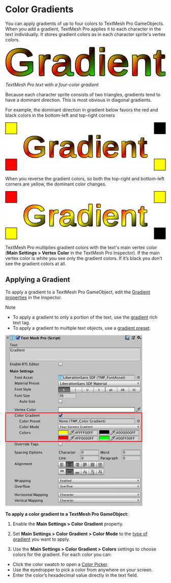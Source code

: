 # Color Gradients

You can apply gradients of up to four colors to TextMesh Pro GameObjects. When you add a gradient, TextMesh Pro applies it to each character in the text individually. It stores gradient colors as in each character sprite's vertex colors.  

![Example image](../images/TMP_ColorGradient_4-Corner-no-legend.png)

_TextMesh Pro text with a four-color gradient_

Because each character sprite consists of two triangles, gradients tend to have a dominant direction. This is most obvious in diagonal gradients.

For example, the dominant direction in gradient below favors the red and black colors in the bottom-left and top-right corners

![Example image](../images/TMP_ColorGradient_3-Corner-YBRY_half.png)

When you reverse the gradient colors, so both the top-right and bottom-left corners are yellow, the dominant color changes.

![Example image](../images/TMP_ColorGradient_3-Corner-RYYB_half.png)


TextMesh Pro multiplies gradient colors with the text's main vertex color (**Main Settings > Vertex Color** in the TextMesh Pro Inspector). If the main vertex color is white you see only the gradient colors. If it’s black you don’t see the gradient colors at all.

## Applying a Gradient

To apply a gradient to a TextMesh Pro GameObject, edit the [Gradient properties](TMPObjectUIText.md#color) in the Inspector.

> [!NOTE]
> - To apply a gradient to only a portion of the text, use the [gradient](RichTextGradient.md) rich text tag.
> - To apply a gradient to multiple text objects, use a [gradient preset](ColorGradientsPresets.md).

![Example image](../images/TMP_ColorGradientInspector.png)

**To apply a color gradient to a TextMesh Pro GameObject:**

1. Enable the **Main Settings > Color Gradient** property.

1. Set **Main Settings > Color Gradient > Color Mode** to the [type of gradient](ColorGradientsTypes.md) you want to apply.

1. Use the **Main Settings > Color Gradient > Colors** settings to choose colors for the gradient. For each color you can:

  - Click the color swatch to open a [Color Picker](https://docs.unity3d.com/Manual/EditingValueProperties.html).
  - Use the eyedropper to pick a color from anywhere on your screen.
  - Enter the color’s hexadecimal value directly in the text field.